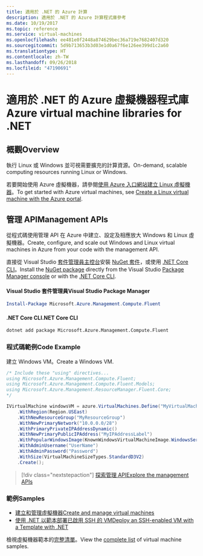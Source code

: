 ```yaml
---
title: 適用於 .NET 的 Azure 計算
description: 適用於 .NET 的 Azure 計算程式庫參考
ms.date: 10/19/2017
ms.topic: reference
ms.service: virtual-machines
ms.openlocfilehash: ee481e0f2448a874629bec36a719e7682407d320
ms.sourcegitcommit: 5d9b713653b3d03e1d0a67f6e126ee399d1c2a60
ms.translationtype: HT
ms.contentlocale: zh-TW
ms.lasthandoff: 09/26/2018
ms.locfileid: "47190691"
---
```

# <a name="azure-virtual-machine-libraries-for-net"></a><span data-ttu-id="0a64c-103">適用於 .NET 的 Azure 虛擬機器程式庫</span><span class="sxs-lookup"><span data-stu-id="0a64c-103">Azure virtual machine libraries for .NET</span></span>

## <a name="overview"></a><span data-ttu-id="0a64c-104">概觀</span><span class="sxs-lookup"><span data-stu-id="0a64c-104">Overview</span></span>

<span data-ttu-id="0a64c-105">執行 Linux 或 Windows 並可視需要擴充的計算資源。</span><span class="sxs-lookup"><span data-stu-id="0a64c-105">On-demand, scalable computing resources running Linux or Windows.</span></span>

<span data-ttu-id="0a64c-106">若要開始使用 Azure 虛擬機器，請參閱[使用 Azure 入口網站建立 Linux 虛擬機器](https://review.docs.microsoft.com/azure/virtual-machines/linux/quick-create-portal)。</span><span class="sxs-lookup"><span data-stu-id="0a64c-106">To get started with Azure virtual machines, see [Create a Linux virtual machine with the Azure portal](https://review.docs.microsoft.com/azure/virtual-machines/linux/quick-create-portal).</span></span>

## <a name="management-apis"></a><span data-ttu-id="0a64c-107">管理 API</span><span class="sxs-lookup"><span data-stu-id="0a64c-107">Management APIs</span></span>

<span data-ttu-id="0a64c-108">從程式碼使用管理 API 在 Azure 中建立、設定及相應放大 Windows 和 Linux 虛擬機器。</span><span class="sxs-lookup"><span data-stu-id="0a64c-108">Create, configure, and scale out Windows and Linux virtual machines in Azure from your code with the management API.</span></span>

<span data-ttu-id="0a64c-109">直接從 Visual Studio [套件管理員主控台][PackageManager]安裝 [NuGet 套件](https://www.nuget.org/packages/Microsoft.Azure.Management.Compute.Fluent)，或使用 [.NET Core CLI][DotNetCLI]。</span><span class="sxs-lookup"><span data-stu-id="0a64c-109">Install the [NuGet package](https://www.nuget.org/packages/Microsoft.Azure.Management.Compute.Fluent) directly from the Visual Studio [Package Manager console][PackageManager] or with the [.NET Core CLI][DotNetCLI].</span></span>

#### <a name="visual-studio-package-manager"></a><span data-ttu-id="0a64c-110">Visual Studio 套件管理員</span><span class="sxs-lookup"><span data-stu-id="0a64c-110">Visual Studio Package Manager</span></span>

```powershell
Install-Package Microsoft.Azure.Management.Compute.Fluent
```

#### <a name="net-core-cli"></a><span data-ttu-id="0a64c-111">.NET Core CLI</span><span class="sxs-lookup"><span data-stu-id="0a64c-111">.NET Core CLI</span></span>

```bash
dotnet add package Microsoft.Azure.Management.Compute.Fluent
```

### <a name="code-example"></a><span data-ttu-id="0a64c-112">程式碼範例</span><span class="sxs-lookup"><span data-stu-id="0a64c-112">Code Example</span></span>

<span data-ttu-id="0a64c-113">建立 Windows VM。</span><span class="sxs-lookup"><span data-stu-id="0a64c-113">Create a Windows VM.</span></span>

```csharp
/* Include these "using" directives...
using Microsoft.Azure.Management.Compute.Fluent;
using Microsoft.Azure.Management.Compute.Fluent.Models;
using Microsoft.Azure.Management.ResourceManager.Fluent.Core;
*/

IVirtualMachine windowsVM = azure.VirtualMachines.Define("MyVirtualMachine")
    .WithRegion(Region.USEast)
    .WithNewResourceGroup("MyResourceGroup")
    .WithNewPrimaryNetwork("10.0.0.0/28")
    .WithPrimaryPrivateIPAddressDynamic()
    .WithNewPrimaryPublicIPAddress("MyIPAddressLabel")
    .WithPopularWindowsImage(KnownWindowsVirtualMachineImage.WindowsServer2012R2Datacenter)
    .WithAdminUsername("UserName")
    .WithAdminPassword("Password")
    .WithSize(VirtualMachineSizeTypes.StandardD3V2)
    .Create();
```

> [!div class="nextstepaction"]
> [<span data-ttu-id="0a64c-114">探索管理 API</span><span class="sxs-lookup"><span data-stu-id="0a64c-114">Explore the management APIs</span></span>](https://docs.microsoft.com/dotnet/api/overview/azure/virtualmachines/management?view=azure-dotnet)

### <a name="samples"></a><span data-ttu-id="0a64c-115">範例</span><span class="sxs-lookup"><span data-stu-id="0a64c-115">Samples</span></span>

* [<span data-ttu-id="0a64c-116">建立和管理虛擬機器</span><span class="sxs-lookup"><span data-stu-id="0a64c-116">Create and manage virtual machines</span></span>](/dotnet/azure/dotnet-sdk-azure-virtual-machine-samples)
* [<span data-ttu-id="0a64c-117">使用 .NET 以範本部署已啟用 SSH 的 VM</span><span class="sxs-lookup"><span data-stu-id="0a64c-117">Deploy an SSH-enabled VM with a Template with .NET</span></span>](https://azure.microsoft.com/resources/samples/resource-manager-dotnet-template-deployment/)

<span data-ttu-id="0a64c-118">檢視虛擬機器範本的[完整清單](https://azure.microsoft.com/resources/samples/?platform=dotnet&term=VM)。</span><span class="sxs-lookup"><span data-stu-id="0a64c-118">View the [complete list](https://azure.microsoft.com/resources/samples/?platform=dotnet&term=VM) of virtual machine samples.</span></span>

[PackageManager]: https://docs.microsoft.com/nuget/tools/package-manager-console
[DotNetCLI]: https://docs.microsoft.com/dotnet/core/tools/dotnet-add-package
